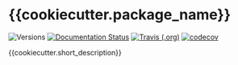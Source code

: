 # {{cookiecutter.package_name}}

![Versions](https://img.shields.io/badge/python->3.7-blue)
[![Documentation Status](https://readthedocs.org/projects/{{cookiecutter.pip_name}}/badge/?version=latest)](https://{{cookiecutter.pip_name}}.readthedocs.io/en/latest/?badge=latest)
[![Travis (.org)](https://img.shields.io/travis/{{cookiecutter.github_organisation}}/{{cookiecutter.package_name}})](https://travis-ci.org/{{cookiecutter.github_organisation}}/{{cookiecutter.package_name}})
[![codecov](https://codecov.io/gh/{{cookiecutter.github_organisation}}/{{cookiecutter.package_name}}/branch/master/graph/badge.svg)](https://codecov.io/gh/{{cookiecutter.github_organisation}}/{{cookiecutter.package_name}})

{{cookiecutter.short_description}}
